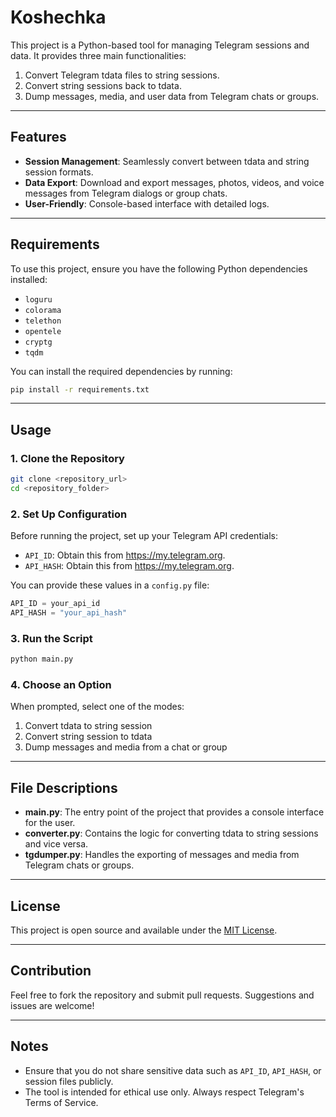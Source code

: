 # Koshechka

This project is a Python-based tool for managing Telegram sessions and data. It provides three main functionalities:

1. Convert Telegram tdata files to string sessions.
2. Convert string sessions back to tdata.
3. Dump messages, media, and user data from Telegram chats or groups.

---

## Features

- **Session Management**: Seamlessly convert between tdata and string session formats.
- **Data Export**: Download and export messages, photos, videos, and voice messages from Telegram dialogs or group chats.
- **User-Friendly**: Console-based interface with detailed logs.

---

## Requirements

To use this project, ensure you have the following Python dependencies installed:

- `loguru`
- `colorama`
- `telethon`
- `opentele`
- `cryptg`
- `tqdm`

You can install the required dependencies by running:
```bash
pip install -r requirements.txt
```

---

## Usage

### 1. Clone the Repository

```bash
git clone <repository_url>
cd <repository_folder>
```

### 2. Set Up Configuration

Before running the project, set up your Telegram API credentials:

- `API_ID`: Obtain this from https://my.telegram.org.
- `API_HASH`: Obtain this from https://my.telegram.org.

You can provide these values in a `config.py` file:

```python
API_ID = your_api_id
API_HASH = "your_api_hash"
```

### 3. Run the Script

```bash
python main.py
```

### 4. Choose an Option

When prompted, select one of the modes:

1. Convert tdata to string session
2. Convert string session to tdata
3. Dump messages and media from a chat or group

---

## File Descriptions

- **main.py**: The entry point of the project that provides a console interface for the user.
- **converter.py**: Contains the logic for converting tdata to string sessions and vice versa.
- **tgdumper.py**: Handles the exporting of messages and media from Telegram chats or groups.

---

## License

This project is open source and available under the [MIT License](LICENSE).

---

## Contribution

Feel free to fork the repository and submit pull requests. Suggestions and issues are welcome!

---

## Notes

- Ensure that you do not share sensitive data such as `API_ID`, `API_HASH`, or session files publicly.
- The tool is intended for ethical use only. Always respect Telegram's Terms of Service.


